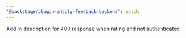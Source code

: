 ```yaml
---
'@backstage/plugin-entity-feedback-backend': patch
---
```


Add in description for 400 response when rating and not authenticated
